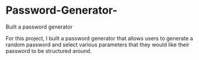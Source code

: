 # Password-Generator-
Built a password generator 

For this project, I built a password generator that allows users to generate a random password and select various parameters that they would like their password to be structured around. 

